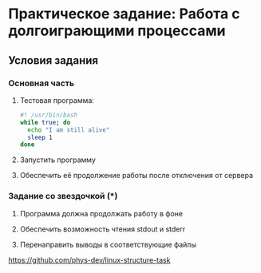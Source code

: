 # Практическое задание: Работа с долгоиграющими процессами

## Условия задания

### Основная часть
1. Тестовая программа:
   ```bash
   #! /usr/bin/bash
   while true; do
     echo "I am still alive"
     sleep 1
   done
   ```

2. Запустить программу

3. Обеспечить её продолжение работы после отключения от сервера

### Задание со звездочкой (*)
1. Программа должна продолжать работу в фоне

2. Обеспечить возможность чтения stdout и stderr

3. Перенаправить выводы в соответствующие файлы

https://github.com/phys-dev/linux-structure-task
